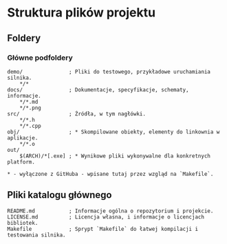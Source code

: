 
Struktura plików projektu
=========================





Foldery
-------

### Główne podfoldery

```
demo/				; Pliki do testowego, przykładowe uruchamiania silnika.
	*/*
docs/				; Dokumentacje, specyfikacje, schematy, informacje.
	*/*.md
	*/*.png
src/				; Źródła, w tym nagłówki.
	*/*.h		
	*/*.cpp	
obj/				; * Skompilowane obiekty, elementy do linkownia w aplikacje.
	*/*.o
out/
	$(ARCH)/*[.exe]	; * Wynikowe pliki wykonywalne dla konkretnych platform.

* - wyłączone z GitHuba - wpisane tutaj przez wzgląd na `Makefile`.
```





Pliki katalogu głównego
-----------------------

```
README.md			; Informacje ogólna o repozytorium i projekcie.
LICENSE.md			; Licencja własna, i informacje o licencjach bibliotek.
Makefile			; Sprypt `Makefile` do łatwej kompilacji i testowania silnika.
```




